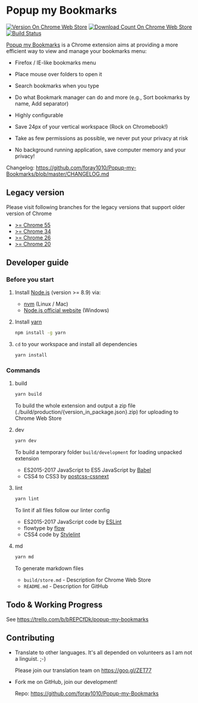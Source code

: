 # Popup my Bookmarks

[![Version On Chrome Web Store](https://img.shields.io/chrome-web-store/v/mppflflkbbafeopeoeigkbbdjdbeifni.svg?maxAge=3600)](https://chrome.google.com/webstore/detail/popup-my-bookmarks/mppflflkbbafeopeoeigkbbdjdbeifni)
[![Download Count On Chrome Web Store](https://img.shields.io/chrome-web-store/d/mppflflkbbafeopeoeigkbbdjdbeifni.svg?maxAge=3600)](https://chrome.google.com/webstore/detail/popup-my-bookmarks/mppflflkbbafeopeoeigkbbdjdbeifni)
[![Build Status](https://img.shields.io/circleci/project/foray1010/Popup-my-Bookmarks/master.svg?maxAge=3600)](https://circleci.com/gh/foray1010/Popup-my-Bookmarks/tree/master)

[Popup my Bookmarks](https://chrome.google.com/webstore/detail/popup-my-bookmarks/mppflflkbbafeopeoeigkbbdjdbeifni) is a Chrome extension aims at providing a more efficient way to view and manage your bookmarks menu:

- Firefox / IE-like bookmarks menu

- Place mouse over folders to open it

- Search bookmarks when you type

- Do what Bookmark manager can do and more (e.g., Sort bookmarks by name, Add separator)

- Highly configurable

- Save 24px of your vertical workspace (Rock on Chromebook!)

- Take as few permissions as possible, we never put your privacy at risk

- No background running application, save computer memory and your privacy!

Changelog: <https://github.com/foray1010/Popup-my-Bookmarks/blob/master/CHANGELOG.md>

## Legacy version

Please visit following branches for the legacy versions that support older version of Chrome

- [>= Chrome 55](https://github.com/foray1010/Popup-my-Bookmarks/tree/minimum_chrome_version_55)
- [>= Chrome 34](https://github.com/foray1010/Popup-my-Bookmarks/tree/minimum_chrome_version_34)
- [>= Chrome 26](https://github.com/foray1010/Popup-my-Bookmarks/tree/minimum_chrome_version_26)
- [>= Chrome 20](https://github.com/foray1010/Popup-my-Bookmarks/tree/minimum_chrome_version_20)

## Developer guide

### Before you start

1. Install [Node.js](https://github.com/nodejs/node) (version >= 8.9) via:

   - [nvm](https://github.com/creationix/nvm) (Linux / Mac)
   - [Node.js official website](https://nodejs.org/en/download/) (Windows)

1. Install [yarn](https://github.com/yarnpkg/yarn)

   ```sh
   npm install -g yarn
   ```

1. `cd` to your workspace and install all dependencies

   ```sh
   yarn install
   ```

### Commands

1. build

   ```sh
   yarn build
   ```

   To build the whole extension and output a zip file (./build/production/{version_in_package.json}.zip) for uploading to Chrome Web Store

1. dev

   ```sh
   yarn dev
   ```

   To build a temporary folder `build/development` for loading unpacked extension

   - ES2015-2017 JavaScript to ES5 JavaScript by [Babel](https://github.com/babel/babel)
   - CSS4 to CSS3 by [postcss-cssnext](https://github.com/MoOx/postcss-cssnext)

1. lint

   ```sh
   yarn lint
   ```

   To lint if all files follow our linter config

   - ES2015-2017 JavaScript code by [ESLint](https://github.com/eslint/eslint)
   - flowtype by [flow](https://github.com/facebook/flow)
   - CSS4 code by [Stylelint](https://github.com/stylelint/stylelint)

1. md

   ```sh
   yarn md
   ```

   To generate markdown files

   - `build/store.md` - Description for Chrome Web Store
   - `README.md` - Description for GitHub

## Todo & Working Progress

See <https://trello.com/b/bREPCfDk/popup-my-bookmarks>

## Contributing

- Translate to other languages. It's all depended on volunteers as I am not a linguist. ;-)

  Please join our translation team on <https://goo.gl/ZET77>

- Fork me on GitHub, join our development!

  Repo: <https://github.com/foray1010/Popup-my-Bookmarks>

